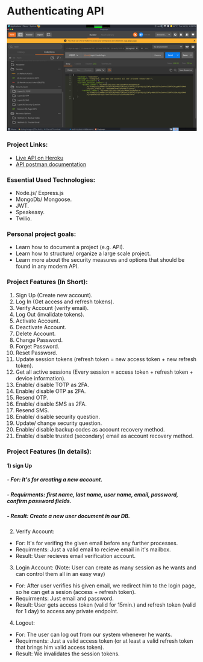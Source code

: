 
# Authenticating API
![A screenshot for the project](https://raw.githubusercontent.com/AhmedElgaidi/Social-media-app/main/public/sreenshot.png)

### Project Links:
- [Live API on Heroku](https://social-app-260.herokuapp.com/)
- [API postman documentation](https://documenter.getpostman.com/view/8694181/UzXM1yep)

### Essential Used Technologies:
- Node.js/ Express.js 
- MongoDb/ Mongoose.
- JWT.
- Speakeasy.
- Twilio.

### Personal project goals:
- Learn how to document a project (e.g. API).
- Learn how to structure/ organize a large scale project.
- Learn more about the security measures and options that should be found in any modern API.


### Project Features (In Short):
1) Sign Up (Create new account).
2) Log In (Get access and refresh tokens).
3) Verify Account (verify email).
3) Log Out (invalidate tokens).
4) Activate Account.
5) Deactivate Account.
6) Delete Account.
7) Change Password.
8) Forget Password.
9) Reset Password.
10) Update session tokens (refresh token = new access token + new refresh token).
11) Get all active sessions (Every session = access token + refresh token + device information).
12) Enable/ disable TOTP as 2FA.
13) Enable/ disable OTP as 2FA.
14) Resend OTP.
15) Enable/ disable SMS as 2FA.
16) Resend SMS.
17) Enable/ disable security question.
18) Update/ change security question.
19) Enable/ disable backup codes as account recovery method.
20) Enable/ disable trusted (secondary) email as account recovery method.

### Project Features (In details):
#### 1) sign Up
##### - For: It's for creating a new account.
##### - Requirments: first name, last name, user name, email, password, confirm password fields.
##### - Result: Create a new user document in our DB.

2) Verify Account:
- For: It's for verifing the given email before any further processes.
- Requirments: Just a valid email to recieve email in it's mailbox.
- Result: User recieves email verification account.

3) Login Account: (Note: User can create as many session as he wants and can control them all in an easy way)
- For: After user verifies his given email, we redirect him to the login page, so he can get a sesion (access + refresh token).
- Requirments: Just email and password.
- Result: User gets access token (valid for 15min.) and refresh token (valid for 1 day) to access any private endpoint.

4) Logout:
- For: The user can log out from our system whenever he wants.
- Requirments: Just a valid access token (or at least a valid refresh token that brings him valid access token).
- Result: We invalidates the session tokens.

